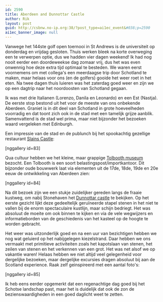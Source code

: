 ```yaml
---
id: 2590
title: Aberdeen and Dunnottar Castle
author: Rik
layout: post
guid: http://csbnw.no-ip.org:38/?post_type=ai1ec_event&#038;p=2590
ai1ec_banner_image: null
---
```

Vanwege het 144ste golf open toernooi in St Andrews is de universiteit op donderdag en vrijdag gesloten. Thuis werken bleek na korte overweging een te verwerpen optie, dus we hadden vier dagen weekend! Ik had nog nooit eerder een doordeweekse dag zomaar vrij, dus het was even onwennig hoe deze extra tijd optimaal te besteden. We waren eerst voornemens om met collega's een meerdaagse trip door Schotland te maken, maar helaas voor ons (en de golfers) gooide het weer roet in het eten. Na twee dagen thuis luieren was het zaterdag goed weer en zijn we op een dagtrip naar het noordoosten van Schotland gegaan.

Ik was met drie Italianen (Lorenzo, Danila en Leonardo) en een Est (Nastja). De eerste stop bestond uit het voor de meeste van ons onbekende Aberdeen. Graniet is in dit deel van Schotland in grote hoeveelheden voorradig en dat toont zich ook in de stad met een tamelijk grijze aanblik. Samenvattend is de stad wel prima, maar niet bijzonder het bezoeken waard vergeleken met Edinburgh.

Een impressie van de stad en de publunch bij het spookachtig gezellige restaurant [
Slains Castle](http://www.tripadvisor.co.uk/Restaurant_Review-g186487-d4794060-Reviews-Slains_Castle_Aberdeen-Aberdeen_Aberdeenshire_Scotland.html):

[nggallery id=83]

Qua cultuur hebben we het kleine, maar grappige [Tolbooth museum](http://www.aagm.co.uk/Visit/TheTolboothMuseum/ttm-overview.aspx) bezocht. Een Tolbooth is een soort belastingspost/importkantoor. Dit bijzonder oude bouwwerk laat via elementen uit de 17de, 18de, 19de en 20e eeuw de ontwikkeling van Aberdeen zien:

[nggallery id=84]

Na dit bezoek zijn we een stukje zuidelijker gereden langs de fraaie kustweg, om nabij Stonehaven het [Dunnottar castle](http://www.dunnottarcastle.co.uk/) te bekijken. Op het eerste gezicht lijkt deze gedeeltelijk geruïneerde stapel stenen in het niet te vallen bij de enorm spectaculaire kustlijn, maar schijn bedriegt. Het was absoluut de moeite om ook binnen te kijken en via de vele wegwijzers en informatieborden van de geschiedenis van het kasteel op de hoogte te worden gebracht.

Het weer was uitzonderlijk goed en na een uur van bezichtigen hebben we nog wat geluierd op het nabijgelegen kiezelstrand. Daar hebben we ons vermaakt met primitieve activiteiten zoals het kapotslaan van stenen, het zeilen van stenen en het verkennen van een grot. Het was net alsof we op vakantie waren! Helaas hebben we niet altijd veel gelegenheid voor dergelijke bezoeken, maar dergelijke excursies dragen absoluut bij aan de Scotland experience. Raak zelf geinspireerd met een aantal foto's:

[nggallery id=85]

Ik heb eens eerder opgemerkt dat een regenachtige dag goed bij het Schotse landschap past, maar het is duidelijk dat ook de zon de bezienswaardigheden in een goed daglicht weet te zetten.